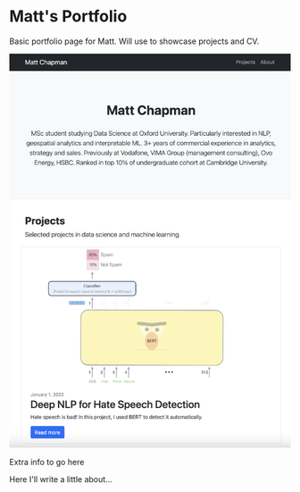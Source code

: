 # Matt's Portfolio

Basic portfolio page for Matt. Will use to showcase projects and CV.

![alt text](screenshot.png "Screenshot")

Extra info to go here

Here I'll write a little about...